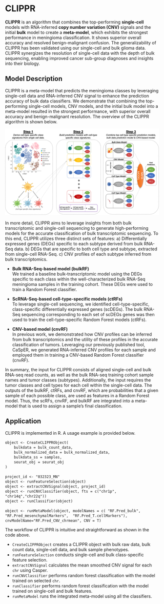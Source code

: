 # CLIPPR
**CLIPPR** is an algorithm that combines the top-performing **single-cell** models with RNA-inferred **copy number variation (CNV)** signals and the initial **bulk** model to create a **meta-model**, which exhibits the strongest performance in meningioma classification. It shows superior overall accuracy and resolved benign-malignant confusion. The generalizability of CLIPPR has been validated using our single-cell and bulk glioma data. CLIPPR synergizes the resolution of single-cell data with the depth of bulk sequencing, enabling improved cancer sub-group diagnoses and insights into their biology.

## Model Description
CLIPPR is a meta-model that predicts the meningioma classes by leveraging single-cell data and RNA-inferred CNV signal to enhance the prediction accuracy of bulk data classifiers. We demonstrate that combining the top-performing single-cell models, CNV models, and the initial bulk model into a meta-model resulted in the strongest performance, with superior overall accuracy and benign-malignant resolution. The overview of the CLIPPR algorithm is shown below.  
  
![clippr](clippr.png)
  
In more detail, CLIPPR aims to leverage insights from both bulk transcriptomic and single-cell sequencing to generate high-performing models for the accurate classification of bulk transcriptomic sequencing. To this end, CLIPPR utilizes three distinct sets of features: a) Differentially expressed genes (DEGs) specific to each subtype derived from bulk RNA-Seq data. b) DEGs that are specific to both cell type and subtype, extracted from single-cell RNA-Seq.  c) CNV profiles of each subtype inferred from bulk transcriptomics.  
  
- **Bulk RNA-Seq-based model (bulkRF)**  
We trained a baseline bulk-transcriptomic model using the DEGs specific to each class within the well-characterized bulk RNA-Seq meningioma samples in the training cohort. These DEGs were used to train a Random Forest classifier.

- **ScRNA-Seq-based cell-type-specific models (ctRFs)**  
To leverage single-cell sequencing, we identified cell-type-specific, class-specific differentially expressed genes (scDEGs). The bulk RNA-Seq sequencing corresponding to each set of scDEGs genes was then used to train the cell-type-specific Random Forest models (ctRFs).

- **CNV-based model (cnvRF)**  
In previous work, we demonstrated how CNV profiles can be inferred from bulk transcriptomics and the utility of these profiles in the accurate classification of tumors. Leveraging our previously published tool, CaSpER, we generated RNA-inferred CNV profiles for each sample and employed them in training a CNV-based Random Forest classifier (cnvRF).  
  
In summary, the input for CLIPPR consists of aligned single-cell and bulk RNA-seq read counts, as well as the bulk RNA-seq training cohort sample names and tumor classes (subtypes). Additionally, the input requires the tumor classes and cell types for each cell within the single-cell data. The outputs of the bulkRF, ctRFs, and cnvRF, which are probabilities that a given sample of each possible class, are used as features in a Random Forest model. Thus, the scRFs, cnvRF, and bulkRF are integrated into a meta-model that is used to assign a sample’s final classification.  
  
## Application
CLIPPR is implemented in R. A usage example is provided below.  
  
```
object <- CreateCLIPPRObject(
    bulkdata = bulk_count_data,
    bulk_normalized_data = bulk_normalized_data,
    bulkdata_ss = samples,
    seurat_obj = seurat_obj
)

project_id <- "032323_MN"
object <- runFeatureSelection(object)
object <- extractCNVSignal(object, project_id)
object <- runCNVClassifier(object, fts = c("chr1p", "chr14q","chr22q"))
object <- runClassifier(object)

object <- runMetaModel(object, modelNames = c( "RF.Pred_bulk", "RF.Pred_mesenchymalMarkers",  "RF.Pred_T.cellMarkers"), cnvModelName="RF.Pred_CNV_chrmean", CNV = T)
```
  
The workflow of CLIPPR is intuitive and straightforward as shown in the code above.  
- `CreateCLIPPRObject` creates a CLIPPR object with bulk raw data, bulk count data, single-cell data, and bulk sample phenotypes.
- `runFeatureSelection` conducts single-cell and bulk class-specific feature selection.
- `extractCNVSignal` calculates the mean smoothed CNV signal for each `chr` using Casper.
- `runCNVClassifier` performs random forest classification with the model trained on selected `chr`.
- `runClassifier` performs random forest classification with the model trained on single-cell and bulk features.
- `runMetaModel` runs the integrated meta-model using all the classifiers.
